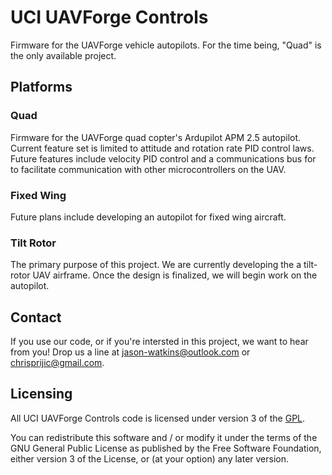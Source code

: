 # UCI UAVForge Controls

Firmware for the UAVForge vehicle autopilots. For the time being, "Quad"
is the only available project.

## Platforms
### Quad

Firmware for the UAVForge quad copter's Ardupilot APM 2.5 autopilot. Current
feature set is limited to attitude and rotation rate PID control laws. Future
features include velocity PID control and a communications bus for to
facilitate communication with other microcontrollers on the UAV.

### Fixed Wing

Future plans include developing an autopilot for fixed wing aircraft.

### Tilt Rotor

The primary purpose of this project. We are currently developing the a
tilt-rotor UAV airframe. Once the design is finalized, we will begin work
on the autopilot.


## Contact

If you use our code, or if you're intersted in this project, we want to hear
from you! Drop us a line at jason-watkins@outlook.com or chrisprijic@gmail.com.

## Licensing

All UCI UAVForge Controls code is licensed under version 3 of the
[GPL](http://www.gnu.org/copyleft/gpl.html). 

You can redistribute this software and / or modify it under the terms
of the GNU General Public License as published by the Free Software Foundation,
either version 3 of the License, or (at your option) any later version.